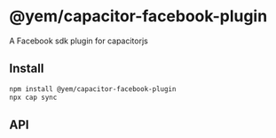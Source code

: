 # @yem/capacitor-facebook-plugin

A Facebook sdk plugin for capacitorjs

## Install

```bash
npm install @yem/capacitor-facebook-plugin
npx cap sync
```

## API

<docgen-index></docgen-index>

<docgen-api>
<!-- run docgen to generate docs from the source -->
<!-- More info: https://github.com/ionic-team/capacitor-docgen -->
</docgen-api>
